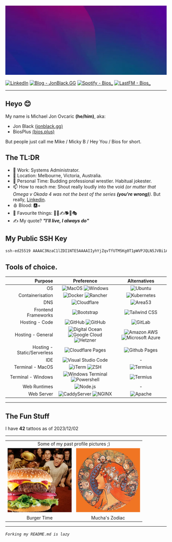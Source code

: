 ![Header](Profile/Assets/Images/Optimized/Other/header.webp)

[![LinkedIn](https://img.shields.io/badge/LinkedIn-byMichaelJon-2962FF?style=for-the-badge&logo=linkedin&logoColor=white)](https://www.linkedin.com/in/bymichaeljon)
[![Blog - JonBlack.GG](https://img.shields.io/badge/Blog%20-%20JonBlack.GG-000?style=for-the-badge&logo=ghost&logoColor=white)](https://jonblack.gg/)
[![Spotify - Bios_](https://img.shields.io/badge/Spotify-Bios__-00C300?&style=for-the-badge&logo=spotify&logoColor=white)](https://open.spotify.com/user/bios_)
[![LastFM - Bios_](https://img.shields.io/badge/LastFM%20-%20Bios__-D51007?style=for-the-badge&logo=last.fm&logoColor=white)](https://www.last.fm/user/Bios_)
<!-- [![GitHub](https://img.shields.io/badge/Github%20-%20BiosPlus%20-100000?style=for-the-badge&logo=github&logoColor=white)](https://github.com/BiosPlus) -->

---

## Heyo 😊

My name is Michael Jon Ovcaric **(he/him)**, aka:
- Jon Black [(jonblack.gg)](https://jonblack.gg)
- BiosPlus [(bios.plus)](https://bios.plus)

But people just call me Mike / Micky B / Hey You / Bios for short.

## The TL:DR

- 🏢 Work: Systems Administrator.
- 📍 Location: Melbourne, Victoria, Australia.
- 🤼 Personal Time: Budding professional wrestler. Habitual jokester.
- 📫 How to reach me: Shout really loudly into the void *(or mutter that Omega v Okada 4 was not the best of the series ***(you're wrong)***)*. But really, [Linkedin](https://www.linkedin.com/in/bymichaeljon).
- 🩸 Blood: 🅰️+
- 🎉 Favourite things: 🤼👺✍️🐕🍌🎭
- ✍️ My quote? ***"I'll live, I always do"***

## My Public SSH Key
```sh
ssh-ed25519 AAAAC3NzaC1lZDI1NTE5AAAAIIyhYjZqvTfUTM5Kg0T1pWVPJQLN5JVBi1AoqE1PKIC5
```

## Tools of choice.

| Purpose | Preference | Alternatives |
|---:|:---:|:---:|
| OS | ![MacOS](https://img.shields.io/badge/MacOS-000000?style=for-the-badge&logo=apple&logoColor=white) ![Windows](https://img.shields.io/badge/Windows-0078D6?style=for-the-badge&logo=windows&logoColor=white) | ![Ubuntu](https://img.shields.io/badge/Ubuntu-E95420?style=for-the-badge&logo=ubuntu&logoColor=white) | 
| Containerisation | ![Docker](https://img.shields.io/badge/Docker-2CA5E0?style=for-the-badge&logo=docker&logoColor=white) ![Rancher](https://img.shields.io/badge/Rancher-0075A8?style=for-the-badge&logo=rancher&logoColor=white) | ![Kubernetes](https://img.shields.io/badge/kubernetes-326ce5.svg?&style=for-the-badge&logo=kubernetes&logoColor=white) |
| DNS | ![Cloudflare](https://img.shields.io/badge/Cloudflare-F38020?style=for-the-badge&logo=Cloudflare&logoColor=white) | ![Area53](https://img.shields.io/badge/Area53-232F3E?style=for-the-badge&logo=Amazon%20AWS&logoColor=white) |
| Frontend Frameworks | ![Bootstrap](https://img.shields.io/badge/Bootstrap-563D7C?style=for-the-badge&logo=bootstrap&logoColor=white) | ![Tailwind CSS](https://img.shields.io/badge/Tailwind_CSS-38B2AC?style=for-the-badge&logo=tailwind-css&logoColor=white) |
| Hosting - Code | ![GitHub](https://img.shields.io/badge/Github-2088FF?style=for-the-badge&logo=github&logoColor=white) ![GitHub](https://img.shields.io/badge/Github_Actions-2088FF?style=for-the-badge&logo=github-actions&logoColor=white) | ![GitLab](https://img.shields.io/badge/GitLab-FCA121?style=for-the-badge&logo=gitlab&logoColor=white) |
| Hosting - General | ![Digital Ocean](https://img.shields.io/badge/Digital_Ocean-0080FF?style=for-the-badge&logo=DigitalOcean&logoColor=white) ![Google Cloud](https://img.shields.io/badge/Google_Cloud-4285F4?style=for-the-badge&logo=google-cloud&logoColor=white) ![Hetzner](https://img.shields.io/badge/Hetzner-D50C2D?style=for-the-badge&logo=hetzner&logoColor=white) | ![Amazon AWS](https://img.shields.io/badge/Amazon_AWS-FF9900?style=for-the-badge&logo=amazonaws&logoColor=white) ![Microsoft Azure](https://img.shields.io/badge/microsoft%20azure-0089D6?style=for-the-badge&logo=microsoft-azure&logoColor=white) |
| Hosting - Static/Serverless | ![Cloudflare Pages](https://img.shields.io/badge/Cloudflare%20Pages-F38020?style=for-the-badge&logo=Cloudflare%20Pages&logoColor=white) | ![Github Pages](https://img.shields.io/badge/GitHub%20Pages-222222?style=for-the-badge&logo=GitHub%20Pages&logoColor=white)  |
| IDE | ![Visual Studio Code](https://img.shields.io/badge/Visual_Studio_Code-0078D4?style=for-the-badge&logo=visual%20studio%20code&logoColor=white) | - |
| Terminal - MacOS | ![iTerm](https://img.shields.io/badge/iTerm2-000000?style=for-the-badge&logo=iterm2&logoColor=white)  ![ZSH](https://img.shields.io/badge/ZSH-000000?style=for-the-badge&logo=zsh&logoColor=white) | ![Termius](https://img.shields.io/badge/Termius-000000?style=for-the-badge&logo=termius&logoColor=white)  |
| Terminal - Windows | ![Windows Terminal](https://img.shields.io/badge/Windows_Terminal-4D4D4D?style=for-the-badge&logo=windows-terminal&logoColor=white) ![Powershell](https://img.shields.io/badge/Powershell-000000?style=for-the-badge&logo=powershell&logoColor=white) | ![Termius](https://img.shields.io/badge/Termius-000000?style=for-the-badge&logo=termius&logoColor=white)  |
| Web Runtimes | ![Node.js](https://img.shields.io/badge/Node%20js-339933?style=for-the-badge&logo=nodedotjs&logoColor=white) | - |
| Web Server | ![CaddyServer](https://img.shields.io/badge/CaddyServer-00ACD7?style=for-the-badge&logo=caddy&logoColor=white) ![NGINX](https://img.shields.io/badge/NGINX-009639?style=for-the-badge&logo=nginx&logoColor=white) | ![Apache](https://img.shields.io/badge/Apache-D22128?style=for-the-badge&logo=Apache&logoColor=white) |

---

## The Fun Stuff

I have **42** tattoos as of 2023/12/02

---

<table>
    <tr>
        <tr>
            <td colspan="2"><center>Some of my past profile pictures ;)</center></td>
        </tr>
    <tr>
        <td><img src="Profile/Assets/Images/Optimized/Profile_Pictures/burgertime.webp" alt="Burgertime!" width="200px"></td>
        <td><img src="Profile/Assets/Images/Optimized/Profile_Pictures/mucha_zodiac.webp" alt="Mucha_Zodiac" width="200px"></td>
    </tr>
    <tr>
        <td><center>Burger Time</center></td>
        <td><center>Mucha's Zodiac</center></td>
    </tr>
</table>

---

*```Forking my README.md is lazy```*